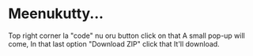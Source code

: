 # Meenukutty...
Top right corner la "code" nu oru button click on that
A small pop-up will come, In that last option "Download ZIP" click that It'll download.
